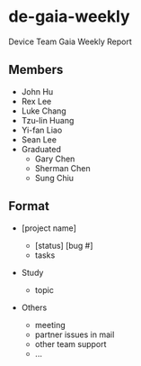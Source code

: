 de-gaia-weekly
==============

Device Team Gaia Weekly Report

Members
-------
* John Hu
* Rex Lee
* Luke Chang
* Tzu-lin Huang
* Yi-fan Liao
* Sean Lee
* Graduated
  - Gary Chen
  - Sherman Chen
  - Sung Chiu

Format
------
* [project name]
  - [status] [bug #]
  - tasks

* Study
  - topic

* Others
  - meeting
  - partner issues in mail
  - other team support
  - ...
